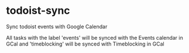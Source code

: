 # todoist-sync
Sync todoist events with Google Calendar

All tasks with the label 'events' will be synced with the Events calendar in GCal and 'timeblocking' will be synced with Timeblocking in GCal
